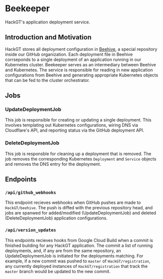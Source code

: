 # Beekeeper
HackGT's application deployment service.

## Introduction and Motivation
HackGT stores all deployment configuration in [Beehive](https://github.com/HackGT/beehive), a special repository inside our GitHub organization. Each deployment file in Beehive corrseponds to a single deployment of an application running in our Kubernetes cluster. Beekeeper serves as an intermediary between Beehive and Kubernetes. The service is responsible for reading in new application configurations from Beehive and generating appropriate Kubernetes objects that can be fed to the cluster orchestrator.

## Jobs
### UpdateDeploymentJob
This job is responsible for creating or updating a single deployment. This involves templating out Kubernetes configurations, wiring DNS via Cloudflare's API, and reporting status via the GitHub deployment API.

### DeleteDeploymentJob
This job is responsble for cleaning up a deployment that is removed. The job removes the corresponding Kubernetes `Deployment` and `Service` objects and removes the DNS entry for the deployment.

## Endpoints
### `/api/github_webhooks`
This endpoint recieves webhooks when GitHub pushes are made to `HackGT/beehive`. The push is diffed with the previous repository head, and jobs are spanwed for  added/modified (UpdateDeploymentJob) and deleted (DeleteDeploymentJob) application configurations.

### `/api/version_updates`
This endpoints recieves hooks from Google Cloud Build when a commit is finished building for any HackGT application. The commit a list of running deployments, and, if any are from the same repository, an UpdateDeploymentJob is initiated for the deployments matching. For example, if a new commit was pushed to `master` of `HackGT/registration`, any currently deployed instances of `HackGT/registration` that track the `master` branch would be updated to the new commit.
